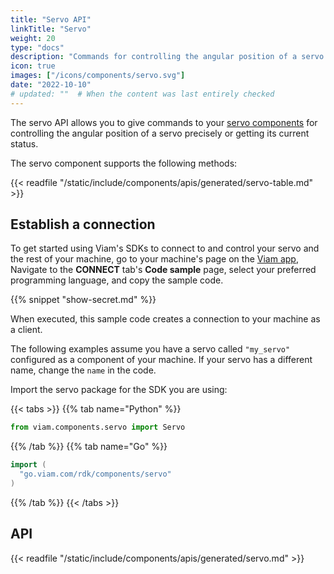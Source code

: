 ```yaml
---
title: "Servo API"
linkTitle: "Servo"
weight: 20
type: "docs"
description: "Commands for controlling the angular position of a servo precisely or getting its current status."
icon: true
images: ["/icons/components/servo.svg"]
date: "2022-10-10"
# updated: ""  # When the content was last entirely checked
---
```


The servo API allows you to give commands to your [servo components](/components/servo/) for controlling the angular position of a servo precisely or getting its current status.

The servo component supports the following methods:

{{< readfile "/static/include/components/apis/generated/servo-table.md" >}}

## Establish a connection

To get started using Viam's SDKs to connect to and control your servo and the rest of your machine, go to your machine's page on the [Viam app](https://app.viam.com),
Navigate to the **CONNECT** tab's **Code sample** page, select your preferred programming language, and copy the sample code.

{{% snippet "show-secret.md" %}}

When executed, this sample code creates a connection to your machine as a client.

The following examples assume you have a servo called `"my_servo"` configured as a component of your machine.
If your servo has a different name, change the `name` in the code.

Import the servo package for the SDK you are using:

{{< tabs >}}
{{% tab name="Python" %}}

```python
from viam.components.servo import Servo
```

{{% /tab %}}
{{% tab name="Go" %}}

```go
import (
  "go.viam.com/rdk/components/servo"
)
```

{{% /tab %}}
{{< /tabs >}}

## API

{{< readfile "/static/include/components/apis/generated/servo.md" >}}
